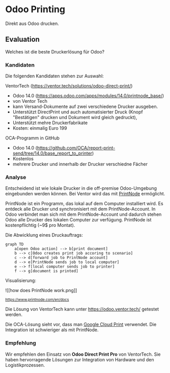 # Odoo Printing

Direkt aus Odoo drucken.

## Evaluation

Welches ist die beste Druckerlösung für Odoo?

### Kandidaten

Die folgenden Kandidaten stehen zur Auswahl:

VentorTech (<https://ventor.tech/solutions/odoo-direct-print/>)
* Odoo 14.0 (<https://apps.odoo.com/apps/modules/14.0/printnode_base/>)
* von Ventor Tech
* kann Versand-Dokumente auf zwei verschiedene Drucker ausgeben.
*  Unterstützt DirectPrint und auch automatisierter Druck (Knopf "Bestätigen" drucken und Dokument wird gleich gedruckt),
* Unterstützt mehre Druckerfabrikate
* Kosten: einmalig Euro 199

OCA-Programm in GitHub
* Odoo 14.0 (<https://github.com/OCA/report-print-send/tree/14.0/base_report_to_printer>)
* Kostenlos
* mehrere Drucker und innerhalb der Drucker verschiedne Fächer

### Analyse

Entscheidend ist wie lokale Drucker in die off-premise Odoo-Umgebung eingebunden werden können. Bei Ventor wird das mit [PrintNode](https://www.printnode.com/en) ermöglicht.

PrintNode ist ein Programm, das lokal auf dem Computer installiert wird. Es entdeck alle Drucker und synchronisiert mit dem PrintNode-Account. In Odoo verbindet man sich mit dem PrintNode-Account und dadurch stehen Odoo alle Drucker des lokalen Computer zur verfügung. PrintNode ist kostenpflichtig (~9$ pro Montat).

Die Abwicklung eines Druckauftrags:

```mermaid
graph TD
    a[open Odoo action] --> b[print document]
	b --> c[Odoo creates print job accoring to scenario]
	c --> d[forward job to PrintNode account]
	d --> e[PrintNode sends job to local computer]
	e --> f[local computer sends job to printer]
	f --> g[document is printed]
```

Visualisierung:

![[how does PrintNode work.png]]

<small><https://www.printnode.com/en/docs></small>

Die Lösung von VentorTech kann unter <https://odoo.ventor.tech/> getestet werden.

Die OCA-Lösung sieht vor, dass man [Google Cloud Print](https://www.google.com/cloudprint/learn/) verwendet. Die Integration ist schwieriger als mit PrintNode.

### Empfehlung

Wir empfehlen den Einsatz von **Odoo Direct Print Pro** von VentorTech. Sie haben hervorragende Lösungen zur Integration von Hardware und den Logistikprozessen.